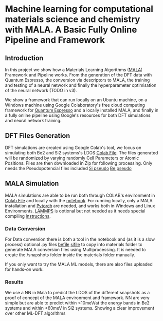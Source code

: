 # Machine learning for computational materials science and chemistry with MALA. A Basic Fully Online Pipeline and Framework 
## Introduction
In this project we show how a Materials Learning Algorithms ([MALA](https://github.com/mala-project/mala)) Framework and Pipeline works.
From the generation of the DFT data with Quantum Espresso, the conversion via descriptors to MALA,
the training and testing of a neural network and finally the hyperparameter optimisation of the neural network (TODO in v3).

We show a framework that can run locally on an Ubuntu machine, on a Windows machine using Google Colaboratory's free cloud
computing framework for [Quantum Espresso](https://www.quantum-espresso.org/)  and a locally installed MALA, and finally in a fully online pipeline using Google's resources
for both DFT simulations and neural network training.    
## DFT Files Generation
DFT simulations are created using Google Colab's tool, we focus on simulating both Be2 and Si2 systems's LDOS [Colab File](Quantum_Espresso_Input_Files_Colab.ipynb).
The files generated will be randomized by varying randomly Cell Parameters or Atomic Positions.
Files are then downloaded in Zip for following processing. Only needs the Pseudopotencial files included [Si pseudo](Si.pz-vbc.UPF)  [Be pseudo](Be.pbe-n-rrkjus_psl.1.0.0.UPF)

## MALA Simulation
MALA simulations are able to be run both through COLAB's environment  in [Colab File](mala_notebookv2_colab.ipynb) and locally with the [notebook](mala_notebookv2.ipynb). For running locally, only a MALA installation and 
[Pytorch](https://pytorch.org/get-started/locally/) are needed, and works both in Windows and Linux Environments. [LAMMPS](https://www.lammps.org/) is optional but not needed as it needs special compiling [instructions](https://github.com/mala-project/mala/blob/develop/docs/source/install/installing_lammps.rst). 
### Data Conversion
For Data conversion there is both a tool in the notebook and (as it is a slow process) optional .py files [befile](Sifoldermultiprocessing) [sifile](Sifoldermultiprocessing) to copy into materials folder to generate MALA conversion files using Multiprocessing.
It is needed to create the /snapshots folder inside the materials folder manually.

If you only want to try the MALA ML models, there are also files uploaded for hands-on work.
### Results
We use a NN in Mala to predict the LDOS of the different snapshots as a proof of concept of the MALA environment and framework.
NN are very simple but are able to predict within <10meV/at the energy bands in Be2 systems and within <60meV in Si2 systems.
Showing a clear improvement over other ML-DFT algorithms
